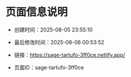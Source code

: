 # 页面信息说明

- 创建时间：2025-08-05 23:55:10

- 最后修改时间：2025-08-06 00:53:52

- 链接：https://sage-tartufo-3ff0ce.netlify.app/

- 页面ID：sage-tartufo-3ff0ce
